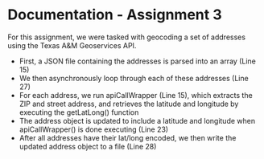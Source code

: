 # Documentation - Assignment 3

For this assignment, we were tasked with geocoding a set of addresses using the Texas A&M Geoservices API.

- First, a JSON file containing the addresses is parsed into an array (Line 15)
- We then asynchronously loop through each of these addresses (Line 27)
- For each address, we run apiCallWrapper (Line 15), which extracts the ZIP and street address, and retrieves the latitude and longitude by executing the getLatLong() function
- The address object is updated to include a latitude and longitude when apiCallWrapper() is done executing (Line 23)
- After all addresses have their lat/long encoded, we then write the updated address object to a file (Line 28)
